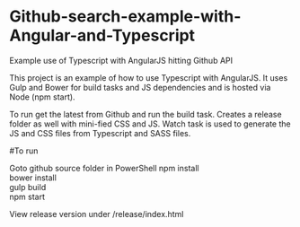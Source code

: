 # Github-search-example-with-Angular-and-Typescript
Example use of Typescript with AngularJS hitting Github API

This project is an example of how to use Typescript with AngularJS. It uses Gulp and Bower for build tasks and JS dependencies and is hosted via Node (npm start).

To run get the latest from Github and run the build task. Creates a release folder as well with mini-fied CSS and JS. Watch task is used to generate the JS and CSS files from Typescript and SASS files.

#To run

Goto github source folder in PowerShell
npm install  
bower install  
gulp build  
npm start  
  
View release version under /release/index.html

